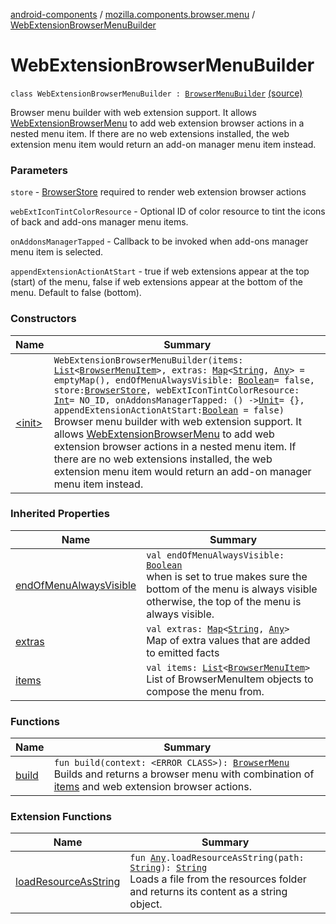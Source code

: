 [android-components](../../index.md) / [mozilla.components.browser.menu](../index.md) / [WebExtensionBrowserMenuBuilder](./index.md)

# WebExtensionBrowserMenuBuilder

`class WebExtensionBrowserMenuBuilder : `[`BrowserMenuBuilder`](../-browser-menu-builder/index.md) [(source)](https://github.com/mozilla-mobile/android-components/blob/master/components/browser/menu/src/main/java/mozilla/components/browser/menu/WebExtensionBrowserMenuBuilder.kt#L29)

Browser menu builder with web extension support. It allows [WebExtensionBrowserMenu](../-web-extension-browser-menu/index.md) to add
web extension browser actions in a nested menu item. If there are no web extensions installed,
the web extension menu item would return an add-on manager menu item instead.

### Parameters

`store` - [BrowserStore](../../mozilla.components.browser.state.store/-browser-store/index.md) required to render web extension browser actions

`webExtIconTintColorResource` - Optional ID of color resource to tint the icons of back and
add-ons manager menu items.

`onAddonsManagerTapped` - Callback to be invoked when add-ons manager menu item is selected.

`appendExtensionActionAtStart` - true if web extensions appear at the top (start) of the menu,
false if web extensions appear at the bottom of the menu. Default to false (bottom).

### Constructors

| Name | Summary |
|---|---|
| [&lt;init&gt;](-init-.md) | `WebExtensionBrowserMenuBuilder(items: `[`List`](https://kotlinlang.org/api/latest/jvm/stdlib/kotlin.collections/-list/index.html)`<`[`BrowserMenuItem`](../-browser-menu-item/index.md)`>, extras: `[`Map`](https://kotlinlang.org/api/latest/jvm/stdlib/kotlin.collections/-map/index.html)`<`[`String`](https://kotlinlang.org/api/latest/jvm/stdlib/kotlin/-string/index.html)`, `[`Any`](https://kotlinlang.org/api/latest/jvm/stdlib/kotlin/-any/index.html)`> = emptyMap(), endOfMenuAlwaysVisible: `[`Boolean`](https://kotlinlang.org/api/latest/jvm/stdlib/kotlin/-boolean/index.html)` = false, store: `[`BrowserStore`](../../mozilla.components.browser.state.store/-browser-store/index.md)`, webExtIconTintColorResource: `[`Int`](https://kotlinlang.org/api/latest/jvm/stdlib/kotlin/-int/index.html)` = NO_ID, onAddonsManagerTapped: () -> `[`Unit`](https://kotlinlang.org/api/latest/jvm/stdlib/kotlin/-unit/index.html)` = {}, appendExtensionActionAtStart: `[`Boolean`](https://kotlinlang.org/api/latest/jvm/stdlib/kotlin/-boolean/index.html)` = false)`<br>Browser menu builder with web extension support. It allows [WebExtensionBrowserMenu](../-web-extension-browser-menu/index.md) to add web extension browser actions in a nested menu item. If there are no web extensions installed, the web extension menu item would return an add-on manager menu item instead. |

### Inherited Properties

| Name | Summary |
|---|---|
| [endOfMenuAlwaysVisible](../-browser-menu-builder/end-of-menu-always-visible.md) | `val endOfMenuAlwaysVisible: `[`Boolean`](https://kotlinlang.org/api/latest/jvm/stdlib/kotlin/-boolean/index.html)<br>when is set to true makes sure the bottom of the menu is always visible otherwise, the top of the menu is always visible. |
| [extras](../-browser-menu-builder/extras.md) | `val extras: `[`Map`](https://kotlinlang.org/api/latest/jvm/stdlib/kotlin.collections/-map/index.html)`<`[`String`](https://kotlinlang.org/api/latest/jvm/stdlib/kotlin/-string/index.html)`, `[`Any`](https://kotlinlang.org/api/latest/jvm/stdlib/kotlin/-any/index.html)`>`<br>Map of extra values that are added to emitted facts |
| [items](../-browser-menu-builder/items.md) | `val items: `[`List`](https://kotlinlang.org/api/latest/jvm/stdlib/kotlin.collections/-list/index.html)`<`[`BrowserMenuItem`](../-browser-menu-item/index.md)`>`<br>List of BrowserMenuItem objects to compose the menu from. |

### Functions

| Name | Summary |
|---|---|
| [build](build.md) | `fun build(context: <ERROR CLASS>): `[`BrowserMenu`](../-browser-menu/index.md)<br>Builds and returns a browser menu with combination of [items](../-browser-menu-builder/items.md) and web extension browser actions. |

### Extension Functions

| Name | Summary |
|---|---|
| [loadResourceAsString](../../mozilla.components.support.test.file/kotlin.-any/load-resource-as-string.md) | `fun `[`Any`](https://kotlinlang.org/api/latest/jvm/stdlib/kotlin/-any/index.html)`.loadResourceAsString(path: `[`String`](https://kotlinlang.org/api/latest/jvm/stdlib/kotlin/-string/index.html)`): `[`String`](https://kotlinlang.org/api/latest/jvm/stdlib/kotlin/-string/index.html)<br>Loads a file from the resources folder and returns its content as a string object. |
